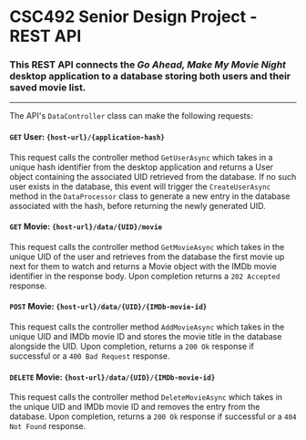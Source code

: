 # CSC492 Senior Design Project - REST API
### This REST API connects the *Go Ahead, Make My Movie Night* desktop application to a database storing both users and their saved movie list.
---
The API's `DataController` class can make the following requests:
#### `GET` User: `{host-url}/{application-hash}`

This request calls the controller method `GetUserAsync` which takes in a unique hash identifier from the desktop application and returns a User object containing the associated UID retrieved from the database.
If no such user exists in the database, this event will trigger the `CreateUserAsync` method in the `DataProcessor` class to generate a new entry in the database associated with the hash, before returning the newly generated UID.
#### `GET` Movie: `{host-url}/data/{UID}/movie`

This request calls the controller method `GetMovieAsync` which takes in the unique UID of the user and retrieves from the database the first movie up next for them to watch and returns a Movie object with the IMDb movie identifier in the response body. Upon completion returns a `202 Accepted` response.
#### `POST` Movie: `{host-url}/data/{UID}/{IMDb-movie-id}`

This request calls the controller method `AddMovieAsync` which takes in the unique UID and IMDb movie ID and stores the movie title in the database alongside the UID. Upon completion, returns a `200 Ok` response if successful or a `400 Bad Request` response.
#### `DELETE` Movie: `{host-url}/data/{UID}/{IMDb-movie-id}`

This request calls the controller method `DeleteMovieAsync` which takes in the unique UID and IMDb movie ID and removes the entry from the database. Upon completion, returns a `200 Ok` response if successful or a `404 Not Found` response.
